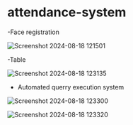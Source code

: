 # attendance-system
-Face registration

![Screenshot 2024-08-18 121501](https://github.com/user-attachments/assets/3cef9a91-95e7-4f81-8527-2a45278ac5e1)

-Table

![Screenshot 2024-08-18 123135](https://github.com/user-attachments/assets/0f1ee606-463a-4cff-9c3d-0052a7d4f323)

- Automated querry execution system

  

![Screenshot 2024-08-18 123300](https://github.com/user-attachments/assets/21cabb3c-8a93-47ea-af72-77a67a74eed7)


![Screenshot 2024-08-18 123320](https://github.com/user-attachments/assets/c38cd532-21c1-4e57-931c-d4b349ed302a)
